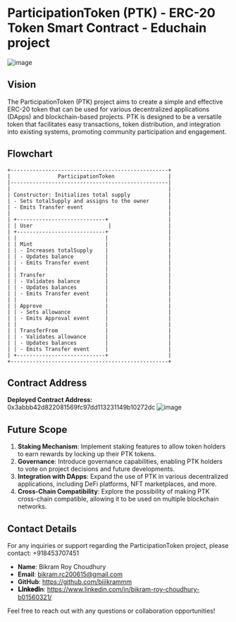 # ParticipationToken (PTK) - ERC-20 Token Smart Contract - Educhain project

![image](https://github.com/user-attachments/assets/cf05ef89-4a2c-4d80-aaf9-6cc67307004a)

## Vision

The ParticipationToken (PTK) project aims to create a simple and effective ERC-20 token that can be used for various decentralized applications (DApps) and blockchain-based projects. PTK is designed to be a versatile token that facilitates easy transactions, token distribution, and integration into existing systems, promoting community participation and engagement.

## Flowchart

```
+--------------------------------------------------+
|               ParticipationToken                 |
|--------------------------------------------------|
|                                                  |
| Constructor: Initializes total supply            |
| - Sets totalSupply and assigns to the owner      |
| - Emits Transfer event                           |
|                                                  |
| +----------------------------+                   |
| | User                        |                  |
| +----------------------------+                   |
| |                            |                   |
| | Mint                       |                   |
| | - Increases totalSupply    |                   |
| | - Updates balance          |                   |
| | - Emits Transfer event     |                   |
| |                            |                   |
| | Transfer                   |                   |
| | - Validates balance        |                   |
| | - Updates balances         |                   |
| | - Emits Transfer event     |                   |
| |                            |                   |
| | Approve                    |                   |
| | - Sets allowance           |                   |
| | - Emits Approval event     |                   |
| |                            |                   |
| | TransferFrom               |                   |
| | - Validates allowance      |                   |
| | - Updates balances         |                   |
| | - Emits Transfer event     |                   |
| +----------------------------+                   |
+--------------------------------------------------+

```

## Contract Address

**Deployed Contract Address:** 0x3abbb42d822081569fc97dd113231149b10272dc
![image](https://github.com/user-attachments/assets/709c389e-0b93-496f-bf0a-706d7aeab8b4)


## Future Scope

1. **Staking Mechanism**: Implement staking features to allow token holders to earn rewards by locking up their PTK tokens.
2. **Governance**: Introduce governance capabilities, enabling PTK holders to vote on project decisions and future developments.
3. **Integration with DApps**: Expand the use of PTK in various decentralized applications, including DeFi platforms, NFT marketplaces, and more.
4. **Cross-Chain Compatibility**: Explore the possibility of making PTK cross-chain compatible, allowing it to be used on multiple blockchain networks.

## Contact Details

For any inquiries or support regarding the ParticipationToken project, please contact: +918453707451

- **Name**: Bikram Roy Choudhury
- **Email**: bikram.rc200615@gmail.com
- **GitHub**: https://github.com/biiikrammm
- **𝐋𝐢𝐧𝐤𝐞𝐝𝐢n**: https://www.linkedin.com/in/bikram-roy-choudhury-b01560321/

Feel free to reach out with any questions or collaboration opportunities!
